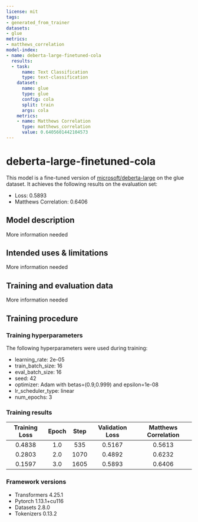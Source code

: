 ```yaml
---
license: mit
tags:
- generated_from_trainer
datasets:
- glue
metrics:
- matthews_correlation
model-index:
- name: deberta-large-finetuned-cola
  results:
  - task:
      name: Text Classification
      type: text-classification
    dataset:
      name: glue
      type: glue
      config: cola
      split: train
      args: cola
    metrics:
    - name: Matthews Correlation
      type: matthews_correlation
      value: 0.6405601442104573
---
```


<!-- This model card has been generated automatically according to the information the Trainer had access to. You
should probably proofread and complete it, then remove this comment. -->

# deberta-large-finetuned-cola

This model is a fine-tuned version of [microsoft/deberta-large](https://huggingface.co/microsoft/deberta-large) on the glue dataset.
It achieves the following results on the evaluation set:
- Loss: 0.5893
- Matthews Correlation: 0.6406

## Model description

More information needed

## Intended uses & limitations

More information needed

## Training and evaluation data

More information needed

## Training procedure

### Training hyperparameters

The following hyperparameters were used during training:
- learning_rate: 2e-05
- train_batch_size: 16
- eval_batch_size: 16
- seed: 42
- optimizer: Adam with betas=(0.9,0.999) and epsilon=1e-08
- lr_scheduler_type: linear
- num_epochs: 3

### Training results

| Training Loss | Epoch | Step | Validation Loss | Matthews Correlation |
|:-------------:|:-----:|:----:|:---------------:|:--------------------:|
| 0.4838        | 1.0   | 535  | 0.5167          | 0.5613               |
| 0.2803        | 2.0   | 1070 | 0.4892          | 0.6232               |
| 0.1597        | 3.0   | 1605 | 0.5893          | 0.6406               |


### Framework versions

- Transformers 4.25.1
- Pytorch 1.13.1+cu116
- Datasets 2.8.0
- Tokenizers 0.13.2
